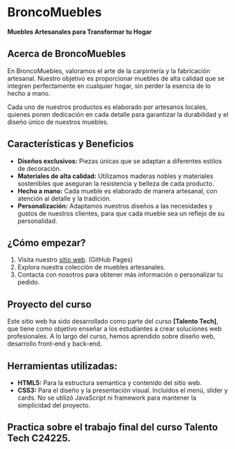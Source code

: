 # BroncoMuebles

**Muebles Artesanales para Transformar tu Hogar**

## Acerca de BroncoMuebles

En BroncoMuebles, valoramos el arte de la carpintería y la fabricación artesanal. Nuestro objetivo es proporcionar muebles de alta calidad que se integren perfectamente en cualquier hogar, sin perder la esencia de lo hecho a mano.

Cada uno de nuestros productos es elaborado por artesanos locales, quienes ponen dedicación en cada detalle para garantizar la durabilidad y el diseño único de nuestros muebles.

## Características y Beneficios

- **Diseños exclusivos:** Piezas únicas que se adaptan a diferentes estilos de decoración.
- **Materiales de alta calidad:** Utilizamos maderas nobles y materiales sostenibles que aseguran la resistencia y belleza de cada producto.
- **Hecho a mano:** Cada mueble es elaborado de manera artesanal, con atención al detalle y la tradición.
- **Personalización:** Adaptamos nuestros diseños a las necesidades y gustos de nuestros clientes, para que cada mueble sea un reflejo de su personalidad.

## ¿Cómo empezar?

1. Visita nuestro [sitio web](https://rdmartucci.github.io/Proyecto-BroncoMuebles/). (GitHub Pages)
2. Explora nuestra colección de muebles artesanales.
3. Contacta con nosotros para obtener más información o personalizar tu pedido.

## Proyecto del curso

Este sitio web ha sido desarrollado como parte del curso **[Talento Tech]**, que tiene como objetivo enseñar a los estudiantes a crear soluciones web profesionales. A lo largo del curso, hemos aprendido sobre diseño web, desarrollo front-end y back-end.

## Herramientas utilizadas:
- **HTML5:** Para la estructura semantica y contenido del sitio web.
- **CSS3:** Para el diseño y la presentación visual. Incluidos el menú, slider y cards.
No se utilizó JavaScript ni framework para mantener la simplicidad del proyecto. 


## Practica sobre el trabajo final del curso Talento Tech C24225. ##
